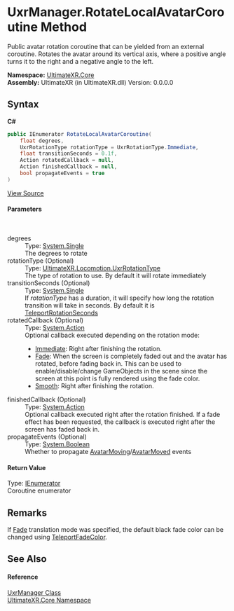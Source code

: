 # UxrManager.RotateLocalAvatarCoroutine Method 
 

Public avatar rotation coroutine that can be yielded from an external coroutine. Rotates the avatar around its vertical axis, where a positive angle turns it to the right and a negative angle to the left.

**Namespace:**&nbsp;<a href="N_UltimateXR_Core">UltimateXR.Core</a><br />**Assembly:**&nbsp;UltimateXR (in UltimateXR.dll) Version: 0.0.0.0

## Syntax

**C#**<br />
``` C#
public IEnumerator RotateLocalAvatarCoroutine(
	float degrees,
	UxrRotationType rotationType = UxrRotationType.Immediate,
	float transitionSeconds = 0.1f,
	Action rotatedCallback = null,
	Action finishedCallback = null,
	bool propagateEvents = true
)
```

<a href="UltimateXR/Scripts/Core/UxrManager.cs" rel="noopener noreferrer" title="View the source code">View Source</a><br />

#### Parameters
&nbsp;<dl><dt>degrees</dt><dd>Type: <a href="https://docs.microsoft.com/dotnet/api/system.single" target="_blank" rel="noopener noreferrer">System.Single</a><br />The degrees to rotate</dd><dt>rotationType (Optional)</dt><dd>Type: <a href="T_UltimateXR_Locomotion_UxrRotationType">UltimateXR.Locomotion.UxrRotationType</a><br />The type of rotation to use. By default it will rotate immediately</dd><dt>transitionSeconds (Optional)</dt><dd>Type: <a href="https://docs.microsoft.com/dotnet/api/system.single" target="_blank" rel="noopener noreferrer">System.Single</a><br />If *rotationType* has a duration, it will specify how long the rotation transition will take in seconds. By default it is <a href="F_UltimateXR_Core_UxrConstants_TeleportRotationSeconds">TeleportRotationSeconds</a></dd><dt>rotatedCallback (Optional)</dt><dd>Type: <a href="https://docs.microsoft.com/dotnet/api/system.action" target="_blank" rel="noopener noreferrer">System.Action</a><br />Optional callback executed depending on the rotation mode:
&nbsp;<ul><li><a href="T_UltimateXR_Locomotion_UxrRotationType">Immediate</a>: Right after finishing the rotation.</li><li><a href="T_UltimateXR_Locomotion_UxrRotationType">Fade</a>: When the screen is completely faded out and the avatar has rotated, before fading back in. This can be used to enable/disable/change GameObjects in the scene since the screen at this point is fully rendered using the fade color.</li><li><a href="T_UltimateXR_Locomotion_UxrRotationType">Smooth</a>: Right after finishing the rotation.</li></ul></dd><dt>finishedCallback (Optional)</dt><dd>Type: <a href="https://docs.microsoft.com/dotnet/api/system.action" target="_blank" rel="noopener noreferrer">System.Action</a><br />Optional callback executed right after the rotation finished. If a fade effect has been requested, the callback is executed right after the screen has faded back in.</dd><dt>propagateEvents (Optional)</dt><dd>Type: <a href="https://docs.microsoft.com/dotnet/api/system.boolean" target="_blank" rel="noopener noreferrer">System.Boolean</a><br />Whether to propagate <a href="E_UltimateXR_Core_UxrManager_AvatarMoving">AvatarMoving</a>/<a href="E_UltimateXR_Core_UxrManager_AvatarMoved">AvatarMoved</a> events</dd></dl>

#### Return Value
Type: <a href="https://docs.microsoft.com/dotnet/api/system.collections.ienumerator" target="_blank" rel="noopener noreferrer">IEnumerator</a><br />Coroutine enumerator

## Remarks
If <a href="T_UltimateXR_Locomotion_UxrRotationType">Fade</a> translation mode was specified, the default black fade color can be changed using <a href="P_UltimateXR_Core_UxrManager_TeleportFadeColor">TeleportFadeColor</a>.

## See Also


#### Reference
<a href="T_UltimateXR_Core_UxrManager">UxrManager Class</a><br /><a href="N_UltimateXR_Core">UltimateXR.Core Namespace</a><br />